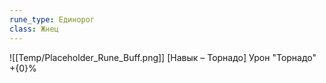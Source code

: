 ```yaml
---
rune_type: Единорог
class: Жнец
---
```

![[Temp/Placeholder_Rune_Buff.png]]
[Навык – Торнадо] Урон "Торнадо" +{0}%
